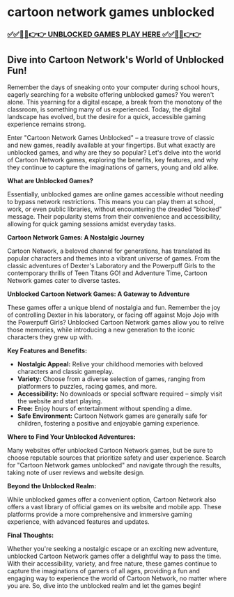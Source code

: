 # cartoon network games unblocked

### [✅✅🔴🔴👉👉 UNBLOCKED GAMES PLAY HERE ✅✅🔴🔴👉👉](https://topstoryindia.com)

## Dive into Cartoon Network's World of Unblocked Fun!

Remember the days of sneaking onto your computer during school hours, eagerly searching for a website offering unblocked games? You weren't alone. This yearning for a digital escape, a break from the monotony of the classroom, is something many of us experienced. Today, the digital landscape has evolved, but the desire for a quick, accessible gaming experience remains strong.

Enter "Cartoon Network Games Unblocked" – a treasure trove of classic and new games, readily available at your fingertips. But what exactly are unblocked games, and why are they so popular? Let's delve into the world of Cartoon Network games, exploring the benefits, key features, and why they continue to capture the imaginations of gamers, young and old alike.

**What are Unblocked Games?**

Essentially, unblocked games are online games accessible without needing to bypass network restrictions. This means you can play them at school, work, or even public libraries, without encountering the dreaded "blocked" message. Their popularity stems from their convenience and accessibility, allowing for quick gaming sessions amidst everyday tasks.

**Cartoon Network Games: A Nostalgic Journey**

Cartoon Network, a beloved channel for generations, has translated its popular characters and themes into a vibrant universe of games. From the classic adventures of Dexter's Laboratory and the Powerpuff Girls to the contemporary thrills of Teen Titans GO! and Adventure Time, Cartoon Network games cater to diverse tastes.

**Unblocked Cartoon Network Games:  A Gateway to Adventure**

These games offer a unique blend of nostalgia and fun. Remember the joy of controlling Dexter in his laboratory, or facing off against Mojo Jojo with the Powerpuff Girls? Unblocked Cartoon Network games allow you to relive those memories, while introducing a new generation to the iconic characters they grew up with.

**Key Features and Benefits:**

* **Nostalgic Appeal:**  Relive your childhood memories with beloved characters and classic gameplay.
* **Variety:**  Choose from a diverse selection of games, ranging from platformers to puzzles, racing games, and more.
* **Accessibility:**  No downloads or special software required – simply visit the website and start playing.
* **Free:**  Enjoy hours of entertainment without spending a dime.
* **Safe Environment:**  Cartoon Network games are generally safe for children, fostering a positive and enjoyable gaming experience.

**Where to Find Your Unblocked Adventures:**

Many websites offer unblocked Cartoon Network games, but be sure to choose reputable sources that prioritize safety and user experience. Search for "Cartoon Network games unblocked" and navigate through the results, taking note of user reviews and website design.

**Beyond the Unblocked Realm:**

While unblocked games offer a convenient option, Cartoon Network also offers a vast library of official games on its website and mobile app. These platforms provide a more comprehensive and immersive gaming experience, with advanced features and updates.

**Final Thoughts:**

Whether you're seeking a nostalgic escape or an exciting new adventure, unblocked Cartoon Network games offer a delightful way to pass the time. With their accessibility, variety, and free nature, these games continue to capture the imaginations of gamers of all ages, providing a fun and engaging way to experience the world of Cartoon Network, no matter where you are. So, dive into the unblocked realm and let the games begin!
